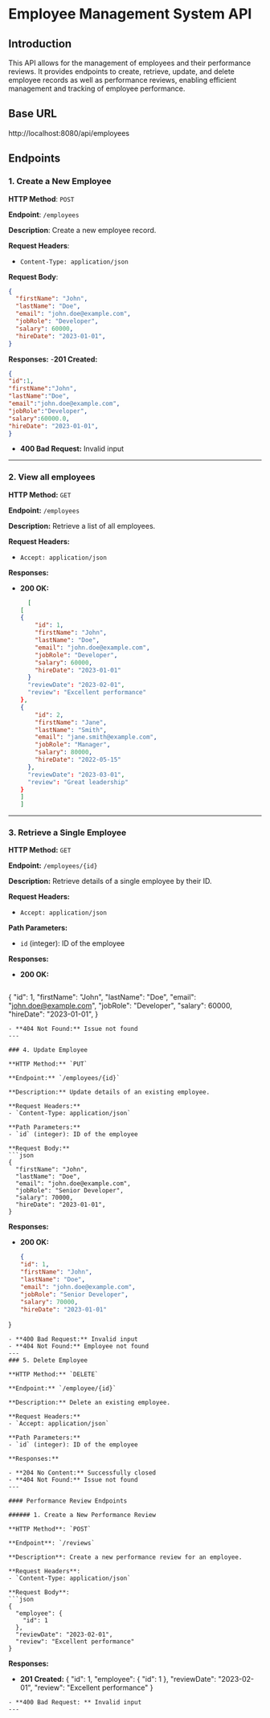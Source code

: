 # Employee Management System API 
## Introduction
This API allows for the management of employees and their performance reviews. It provides endpoints to create, retrieve, update, and delete employee records as well as performance reviews, enabling efficient management and tracking of employee performance.
## Base URL
http://localhost:8080/api/employees
## Endpoints

### 1. Create a New Employee
**HTTP Method**: `POST`

**Endpoint**: `/employees`

**Description**: Create a new employee record.

**Request Headers**:
- `Content-Type: application/json`

**Request Body**:
```json
{
  "firstName": "John",
  "lastName": "Doe",
  "email": "john.doe@example.com",
  "jobRole": "Developer",
  "salary": 60000,
  "hireDate": "2023-01-01",
}
```
**Responses:**
-**201 Created:**
  ```json
 {
 "id":1,
 "firstName":"John",
 "lastName":"Doe",
 "email":"john.doe@example.com",
 "jobRole":"Developer",
 "salary":60000.0,
 "hireDate": "2023-01-01",
 }
  ```
- **400 Bad Request:** Invalid input
---
### 2. View all employees

**HTTP Method:** `GET`

**Endpoint:** `/employees`

**Description:** Retrieve a list of all employees.

**Request Headers:**
- `Accept: application/json`

**Responses:**
- **200 OK:**
  ```json
    [
  [
  {
      "id": 1,
      "firstName": "John",
      "lastName": "Doe",
      "email": "john.doe@example.com",
      "jobRole": "Developer",
      "salary": 60000,
      "hireDate": "2023-01-01"
    }
    "reviewDate": "2023-02-01",
    "review": "Excellent performance"
  },
  {
      "id": 2,
      "firstName": "Jane",
      "lastName": "Smith",
      "email": "jane.smith@example.com",
      "jobRole": "Manager",
      "salary": 80000,
      "hireDate": "2022-05-15"
    },
    "reviewDate": "2023-03-01",
    "review": "Great leadership"
  }
  ]
  ]
  ```
---
### 3. Retrieve a Single Employee

**HTTP Method:** `GET`

**Endpoint:** `/employees/{id}`

**Description:** Retrieve details of a single employee by their ID.

**Request Headers:**
- `Accept: application/json`

**Path Parameters:**
- `id` (integer): ID of the employee

**Responses:**

- **200 OK:**
  ```json
 {
  "id": 1,
  "firstName": "John",
  "lastName": "Doe",
  "email": "john.doe@example.com",
  "jobRole": "Developer",
  "salary": 60000,
  "hireDate": "2023-01-01",
}
```
- **404 Not Found:** Issue not found
---

### 4. Update Employee

**HTTP Method:** `PUT`

**Endpoint:** `/employees/{id}`

**Description:** Update details of an existing employee.

**Request Headers:**
- `Content-Type: application/json`

**Path Parameters:**
- `id` (integer): ID of the employee

**Request Body:**
```json
{
  "firstName": "John",
  "lastName": "Doe",
  "email": "john.doe@example.com",
  "jobRole": "Senior Developer",
  "salary": 70000,
  "hireDate": "2023-01-01",
}
```

**Responses:**

- **200 OK:**
  ```json
  {
  "id": 1,
  "firstName": "John",
  "lastName": "Doe",
  "email": "john.doe@example.com",
  "jobRole": "Senior Developer",
  "salary": 70000,
  "hireDate": "2023-01-01"
} 
```
- **400 Bad Request:** Invalid input
- **404 Not Found:** Employee not found
---
### 5. Delete Employee

**HTTP Method:** `DELETE`

**Endpoint:** `/employee/{id}`

**Description:** Delete an existing employee.

**Request Headers:**
- `Accept: application/json`

**Path Parameters:**
- `id` (integer): ID of the employee

**Responses:**

- **204 No Content:** Successfully closed
- **404 Not Found:** Issue not found
---

#### Performance Review Endpoints

###### 1. Create a New Performance Review

**HTTP Method**: `POST`

**Endpoint**: `/reviews`

**Description**: Create a new performance review for an employee.

**Request Headers**:
- `Content-Type: application/json`

**Request Body**:
```json
{
  "employee": {
    "id": 1
  },
  "reviewDate": "2023-02-01",
  "review": "Excellent performance"
}
```
**Responses:**

- **201 Created:**
{
  "id": 1,
  "employee": {
    "id": 1
  },
  "reviewDate": "2023-02-01",
  "review": "Excellent performance"
}
```
- **400 Bad Request: ** Invalid input
---
